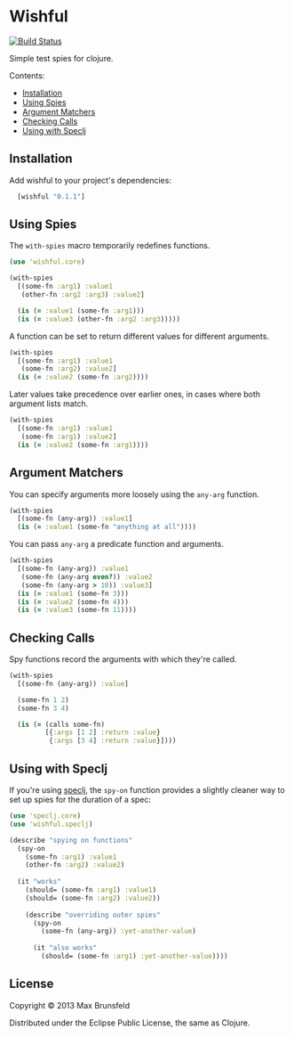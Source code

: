 Wishful
=======

[![Build Status](https://travis-ci.org/maxbrunsfeld/wishful.png)](https://travis-ci.org/maxbrunsfeld/wishful)

Simple test spies for clojure.

Contents:
  - [Installation](#installation)
  - [Using Spies](#using-spies)
  - [Argument Matchers](#argument-matchers)
  - [Checking Calls](#checking-calls)
  - [Using with Speclj](#using-with-speclj)

## Installation

Add wishful to your project's dependencies:

```clojure
  [wishful "0.1.1"]
```

## Using Spies

The `with-spies` macro temporarily redefines functions.

```clojure
(use 'wishful.core)

(with-spies
  [(some-fn :arg1) :value1
   (other-fn :arg2 :arg3) :value2]

  (is (= :value1 (some-fn :arg1)))
  (is (= :value3 (other-fn :arg2 :arg3)))))
```

A function can be set to return different values for different arguments.

```clojure
(with-spies
  [(some-fn :arg1) :value1
   (some-fn :arg2) :value2]
  (is (= :value2 (some-fn :arg2))))
```

Later values take precedence over earlier ones, in cases where both
argument lists match.

```clojure
(with-spies
  [(some-fn :arg1) :value1
   (some-fn :arg1) :value2]
  (is (= :value2 (some-fn :arg1))))
```

## Argument Matchers

You can specify arguments more loosely using the `any-arg` function.

```clojure
(with-spies
  [(some-fn (any-arg)) :value1]
  (is (= :value1 (some-fn "anything at all"))))
```

You can pass `any-arg` a predicate function and arguments.

```clojure
(with-spies
  [(some-fn (any-arg)) :value1
   (some-fn (any-arg even?)) :value2
   (some-fn (any-arg > 10)) :value3]
  (is (= :value1 (some-fn 3)))
  (is (= :value2 (some-fn 4)))
  (is (= :value3 (some-fn 11))))
```

## Checking Calls

Spy functions record the arguments with which they're called.

```clojure
(with-spies
  [(some-fn (any-arg)) :value]

  (some-fn 1 2)
  (some-fn 3 4)

  (is (= (calls some-fn)
         [{:args [1 2] :return :value}
          {:args [3 4] :return :value}])))
```

## Using with Speclj

If you're using [speclj](https://github.com/slagyr/speclj), the `spy-on` function
provides a slightly cleaner way to set up spies for the duration of a spec:

```clojure
(use 'speclj.core)
(use 'wishful.speclj)

(describe "spying on functions"
  (spy-on
    (some-fn :arg1) :value1
    (other-fn :arg2) :value2)
    
  (it "works"
    (should= (some-fn :arg1) :value1)
    (should= (some-fn :arg2) :value2))
    
    (describe "overriding outer spies"
      (spy-on
        (some-fn (any-arg)) :yet-another-value)
    
      (it "also works"
        (should= (some-fn :arg1) :yet-another-value))))
```

## License

Copyright © 2013 Max Brunsfeld

Distributed under the Eclipse Public License, the same as Clojure.
